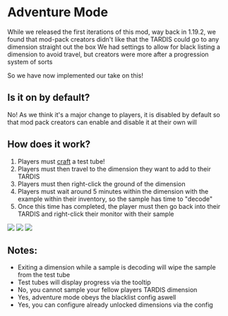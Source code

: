# Adventure Mode

While we released the first iterations of this mod, way back in 1.19.2, we found that mod-pack creators didn't like that the TARDIS could go to any dimension straight out the box
We had settings to allow for black listing a dimension to avoid travel, but creators were more after a progression system of sorts

So we have now implemented our take on this!

## Is it on by default?
No! As we think it's a major change to players, it is disabled by default so that mod pack creators can enable and disable it at their own will

## How does it work? 
1. Players must [craft](Crafting-Table-Recipes.md#test-tube-only-required-in-adventure-mode-upcoming) a test tube!
2. Players must then travel to the dimension they want to add to their TARDIS
3. Players must then right-click the ground of the dimension
4. Players must wait around 5 minutes within the dimension with the example within their inventory, so the sample has time to "decode"
5. Once this time has completed, the player must then go back into their TARDIS and right-click their monitor with their sample 

![](test_tube_no_sample.png)
![](test_tube_decoding_sample.png)
![](test_tube_final_sample.png)

## Notes:
- Exiting a dimension while a sample is decoding will wipe the sample from the test tube
- Test tubes will display progress via the tooltip 
- No, you cannot sample your fellow players TARDIS dimension
- Yes, adventure mode obeys the blacklist config aswell
- Yes, you can configure already unlocked dimensions via the config